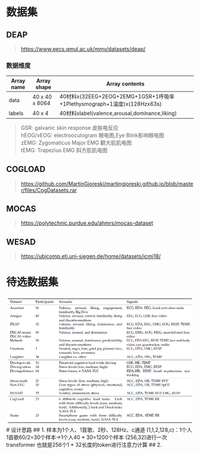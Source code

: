 # 数据集
## DEAP
  > https://www.eecs.qmul.ac.uk/mmv/datasets/deap/
### 数据维度
Array name|Array shape|Array contents
---|---|---
data|40 x 40 x 8064|40材料x(32EEG+2EOG+2EMG+1GSR+1呼吸率+1Plethysmograph+1温度)x(128Hzx63s)
labels|40 x 4|40材料xlabel(valence,arousal,dominance,liking)
> GSR: galvanic skin response 皮肤电反应  
> hEOG/vEOG: electrooculogram 眼电图,Eye Blink影响眼电图  
> zEMG: Zygomaticus Major EMG 颧大肌肌电图  
> tEMG: Trapezius EMG 斜方肌肌电图  
## COGLOAD
  > https://github.com/MartinGjoreski/martingjoreski.github.io/blob/master/files/CogDatasets.rar
## MOCAS
  > https://polytechnic.purdue.edu/ahmrs/mocas-dataset
## WESAD
  > https://ubicomp.eti.uni-siegen.de/home/datasets/icmi18/
# 待选数据集
<div>
  <img src="/datasets.jpg" width="800" /> 
</div align=center>
# 设计思路 
## 1. 样本为1个人、1首歌、2秒、128Hz、c通道  
  (1,1,2,128,c)：1个人1首歌60/2=30个样本->1个人40 * 30=1200个样本
  (256,32)进行一次transformer 也就是256个1 * 32长度的token进行注意力计算
## 2. 
